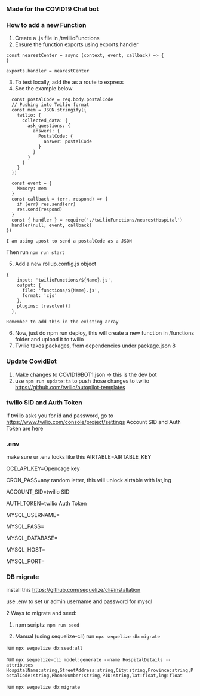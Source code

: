 ### Made for the COVID19 Chat bot

### How to add a new Function
1. Create a .js file in /twillioFunctions
2. Ensure the function exports using exports.handler
```
const nearestCenter = async (context, event, callback) => {
}

exports.handler = nearestCenter

```
3. To test locally, add the as a route to express 
4. See the example below 

```router.post('/nearestHospital', async (req, res) => {
  const postalCode = req.body.postalCode
  // Pushing into Twilio format
  const mem = JSON.stringify({
    twilio: {
      collected_data: {
        ask_questions: {
          answers: {
            PostalCode: {
              answer: postalCode
            }
          }
        }
      }
    }
  })

  const event = {
    Memory: mem
  }
  const callback = (err, respond) => {
    if (err) res.send(err)
    res.send(respond)
  }
  const { handler } = require('./twilioFunctions/nearestHospital')
  handler(null, event, callback)
})

I am using .post to send a postalCode as a JSON 
```
Then run `npm run start`

5. Add a new rollup.config.js object
```
{
    input: 'twilioFunctions/${Name}.js',
    output: {
      file: 'functions/${Name}.js',
      format: 'cjs'
    },
    plugins: [resolve()]
  },
```
`Remember to add this in the existing array`

6. Now, just do npm run deploy, this will create a new function in /functions folder and upload it to twilio
7. Twilio takes packages, from dependencies under package.json
8

### Update CovidBot 
1. Make changes to COVID19BOT1.json -> this is the dev bot
2. use `npm run update:ta` to push those changes to twilio
https://github.com/twilio/autopilot-templates

### twilio SID and Auth Token
if twilio asks you for id and password, go to https://www.twilio.com/console/project/settings 
Account SID and Auth Token are here 

### .env
make sure ur .env looks like this
AIRTABLE=AIRTABLE_KEY

OCD_API_KEY=Opencage key

CRON_PASS=any random letter, this will unlock airtable 
with lat,lng

ACCOUNT_SID=twilio SID 

AUTH_TOKEN=twilio Auth Token

MYSQL_USERNAME=

MYSQL_PASS=

MYSQL_DATABASE=

MYSQL_HOST=

MYSQL_PORT=

### DB migrate
install this https://github.com/sequelize/cli#installation

use .env to set ur admin username and password for mysql

2 Ways to migrate and seed:

1. npm scripts:
`npm run seed`

2. Manual (using sequelize-cli)
run `npx sequelize db:migrate`

run `npx sequelize db:seed:all`

run `npx sequelize-cli model:generate --name HospitalDetails --attributes HospitalName:string,StreetAddress:string,City:string,Province:string,PostalCode:string,PhoneNumber:string,PID:string,lat:float,lng:float`


 run `npx sequelize db:migrate`
